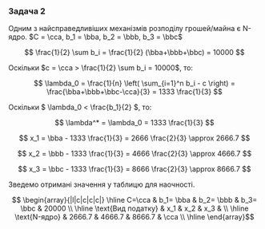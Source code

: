 ### Задача 2
Одним з найсправедливіших механізмів розподілу грошей/майна є N-ядро.
$C = \cca, b_1 = \bba, b_2 = \bbb, b_3 = \bbc$

$$ \frac{1}{2} \sum b_i = \frac{1}{2} (\bba+\bbb+\bbc) = 10000 $$ 

Оскільки $c = \cca > \frac{1}{2} \sum b_i = 10000$, то:

$$ \lambda_0 = \frac{1}{n} \left( \sum_{i=1}^n b_i - c \right) = \frac{\bba+\bbb+\bbc-\cca}{3} = 1333 \frac{1}{3}  $$

Оскільки $ \lambda_0 < \frac{b_1}{2} $, то:

$$ \lambda^* = \lambda_0 = 1333 \frac{1}{3} $$

$$ x_1 = \bba - 1333 \frac{1}{3} = 2666 \frac{2}{3} \approx 2666.7 $$

$$ x_2 = \bbb - 1333 \frac{1}{3} = 4666 \frac{2}{3} \approx 4666.7 $$

$$ x_3 = \bbc - 1333 \frac{1}{3} = 8666 \frac{2}{3} \approx 8666.7 $$



Зведемо отримані значення у таблицю для наочності.

$$ \begin{array}{|l|c|c|c|c|} \hline
    C=\cca                     & b_1= \bba & b_2= \bbb & b_3= \bbc & 20000 \\ \hline
    \text{Вид податку}          & x_1       & x_2       & x_3        &       \\ \hline
    \text{N-ядро}               & 2666.7      & 4666.7      & 8666.7       & \cca \\ \hline
\end{array}$$